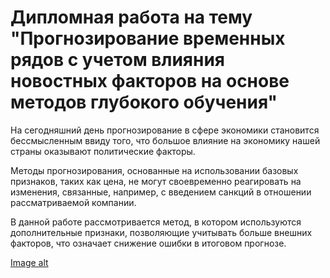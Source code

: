 # Дипломная работа на тему "Прогнозирование временных рядов с учетом влияния новостных факторов на основе методов глубокого обучения" #

На сегодняшний день прогнозирование в сфере экономики становится бессмысленным ввиду того, что большое влияние на экономику нашей страны оказывают политические факторы. 

Методы прогнозирования, основанные на использовании базовых признаков, таких как цена, не могут своевременно реагировать на изменения, связанные, например, с введением санкций в отношении рассматриваемой компании.

В данной работе рассмотривается метод, в котором используются дополнительные признаки, позволяющие учитывать больше внешних факторов, что означает снижение ошибки в итоговом прогнозе.

[Image alt](https://github.com/mikezinovenkov/timeseries_forecasting/raw/edit/main/111.png)
